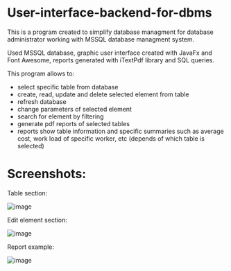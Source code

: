 # User-interface-backend-for-dbms
This is a program created to simplify database managment for database administrator working with MSSQL database managment system.

Used MSSQL database, graphic user interface created with JavaFx and Font Awesome, reports generated with iTextPdf library and SQL queries.

This program allows to:
- select specific table from database
- create, read, update and delete selected element from table
- refresh database
- change parameters of selected element
- search for element by filtering
- generate pdf reports of selected tables
- reports show table information and specific summaries such as average cost, work load of specific worker, etc (depends of which table is selected)

# Screenshots:

Table section:

![image](https://user-images.githubusercontent.com/109473854/197053902-273abfcd-8252-446c-b04f-7f07052d3430.png)

Edit element section:

![image](https://user-images.githubusercontent.com/109473854/197054107-221aed92-90e7-4f8b-ba9f-d677f324361e.png)

Report example:

![image](https://user-images.githubusercontent.com/109473854/197054425-99abf96c-da87-480b-a503-1ba53b9a8d59.png)






